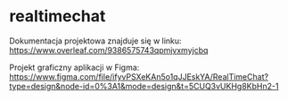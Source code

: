 # realtimechat

Dokumentacja projektowa znajduje się w linku:
https://www.overleaf.com/9386575743qpmjvxmyjcbq

Projekt graficzny aplikacji w Figma:
https://www.figma.com/file/ifyvPSXeKAn5o1qJJEskYA/RealTimeChat?type=design&node-id=0%3A1&mode=design&t=5CUQ3vUKHg8KbHn2-1